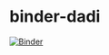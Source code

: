 # binder-dadi

[![Binder](https://mybinder.org/badge_logo.svg)](https://mybinder.org/v2/gh/j-e-james/binder-dadi/main?urlpath=lab)
